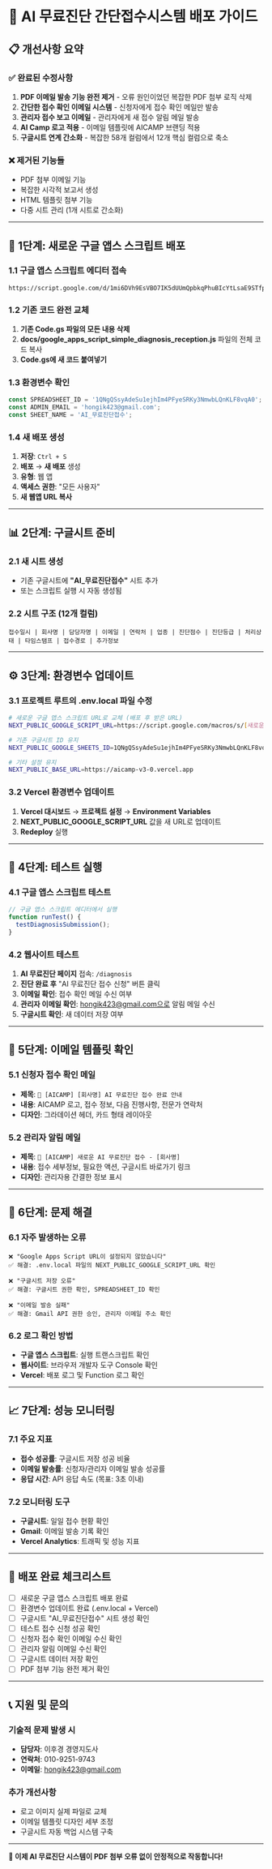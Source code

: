 # 🎯 AI 무료진단 간단접수시스템 배포 가이드

## 📋 **개선사항 요약**

### ✅ **완료된 수정사항**
1. **PDF 이메일 발송 기능 완전 제거** - 오류 원인이었던 복잡한 PDF 첨부 로직 삭제
2. **간단한 접수 확인 이메일 시스템** - 신청자에게 접수 확인 메일만 발송
3. **관리자 접수 보고 이메일** - 관리자에게 새 접수 알림 메일 발송
4. **AI Camp 로고 적용** - 이메일 템플릿에 AICAMP 브랜딩 적용
5. **구글시트 연계 간소화** - 복잡한 58개 컬럼에서 12개 핵심 컬럼으로 축소

### ❌ **제거된 기능들**
- PDF 첨부 이메일 기능
- 복잡한 시각적 보고서 생성
- HTML 템플릿 첨부 기능
- 다중 시트 관리 (1개 시트로 간소화)

---

## 🚀 **1단계: 새로운 구글 앱스 스크립트 배포**

### 1.1 구글 앱스 스크립트 에디터 접속
```
https://script.google.com/d/1mi6DVh9EsVBO7IK5dUUmQpbkqPhuBIcYtLsaE9STfp9_KeZfD9nAw8zj/edit
```

### 1.2 기존 코드 완전 교체
1. **기존 Code.gs 파일의 모든 내용 삭제**
2. **docs/google_apps_script_simple_diagnosis_reception.js** 파일의 전체 코드 복사
3. **Code.gs에 새 코드 붙여넣기**

### 1.3 환경변수 확인
```javascript
const SPREADSHEET_ID = '1QNgQSsyAdeSu1ejhIm4PFyeSRKy3NmwbLQnKLF8vqA0';
const ADMIN_EMAIL = 'hongik423@gmail.com';
const SHEET_NAME = 'AI_무료진단접수';
```

### 1.4 새 배포 생성
1. **저장**: `Ctrl + S`
2. **배포** → **새 배포** 생성
3. **유형**: 웹 앱
4. **액세스 권한**: "모든 사용자"
5. **새 웹앱 URL 복사**

---

## 📊 **2단계: 구글시트 준비**

### 2.1 새 시트 생성
- 기존 구글시트에 **"AI_무료진단접수"** 시트 추가
- 또는 스크립트 실행 시 자동 생성됨

### 2.2 시트 구조 (12개 컬럼)
```
접수일시 | 회사명 | 담당자명 | 이메일 | 연락처 | 업종 | 진단점수 | 진단등급 | 처리상태 | 타임스탬프 | 접수경로 | 추가정보
```

---

## ⚙️ **3단계: 환경변수 업데이트**

### 3.1 프로젝트 루트의 .env.local 파일 수정
```bash
# 새로운 구글 앱스 스크립트 URL로 교체 (배포 후 받은 URL)
NEXT_PUBLIC_GOOGLE_SCRIPT_URL=https://script.google.com/macros/s/[새로운배포ID]/exec

# 기존 구글시트 ID 유지
NEXT_PUBLIC_GOOGLE_SHEETS_ID=1QNgQSsyAdeSu1ejhIm4PFyeSRKy3NmwbLQnKLF8vqA0

# 기타 설정 유지
NEXT_PUBLIC_BASE_URL=https://aicamp-v3-0.vercel.app
```

### 3.2 Vercel 환경변수 업데이트
1. **Vercel 대시보드** → **프로젝트 설정** → **Environment Variables**
2. **NEXT_PUBLIC_GOOGLE_SCRIPT_URL** 값을 새 URL로 업데이트
3. **Redeploy** 실행

---

## 🧪 **4단계: 테스트 실행**

### 4.1 구글 앱스 스크립트 테스트
```javascript
// 구글 앱스 스크립트 에디터에서 실행
function runTest() {
  testDiagnosisSubmission();
}
```

### 4.2 웹사이트 테스트
1. **AI 무료진단 페이지** 접속: `/diagnosis`
2. **진단 완료 후** "AI 무료진단 접수 신청" 버튼 클릭
3. **이메일 확인**: 접수 확인 메일 수신 여부
4. **관리자 이메일 확인**: hongik423@gmail.com으로 알림 메일 수신
5. **구글시트 확인**: 새 데이터 저장 여부

---

## 📧 **5단계: 이메일 템플릿 확인**

### 5.1 신청자 접수 확인 메일
- **제목**: `🎉 [AICAMP] [회사명] AI 무료진단 접수 완료 안내`
- **내용**: AICAMP 로고, 접수 정보, 다음 진행사항, 전문가 연락처
- **디자인**: 그라데이션 헤더, 카드 형태 레이아웃

### 5.2 관리자 알림 메일
- **제목**: `🔔 [AICAMP] 새로운 AI 무료진단 접수 - [회사명]`
- **내용**: 접수 세부정보, 필요한 액션, 구글시트 바로가기 링크
- **디자인**: 관리자용 간결한 정보 표시

---

## 🔧 **6단계: 문제 해결**

### 6.1 자주 발생하는 오류
```
❌ "Google Apps Script URL이 설정되지 않았습니다"
✅ 해결: .env.local 파일의 NEXT_PUBLIC_GOOGLE_SCRIPT_URL 확인

❌ "구글시트 저장 오류"  
✅ 해결: 구글시트 권한 확인, SPREADSHEET_ID 확인

❌ "이메일 발송 실패"
✅ 해결: Gmail API 권한 승인, 관리자 이메일 주소 확인
```

### 6.2 로그 확인 방법
- **구글 앱스 스크립트**: 실행 트랜스크립트 확인
- **웹사이트**: 브라우저 개발자 도구 Console 확인
- **Vercel**: 배포 로그 및 Function 로그 확인

---

## 📈 **7단계: 성능 모니터링**

### 7.1 주요 지표
- **접수 성공률**: 구글시트 저장 성공 비율
- **이메일 발송률**: 신청자/관리자 이메일 발송 성공률
- **응답 시간**: API 응답 속도 (목표: 3초 이내)

### 7.2 모니터링 도구
- **구글시트**: 일일 접수 현황 확인
- **Gmail**: 이메일 발송 기록 확인
- **Vercel Analytics**: 트래픽 및 성능 지표

---

## 🎉 **배포 완료 체크리스트**

- [ ] 새로운 구글 앱스 스크립트 배포 완료
- [ ] 환경변수 업데이트 완료 (.env.local + Vercel)
- [ ] 구글시트 "AI_무료진단접수" 시트 생성 확인
- [ ] 테스트 접수 신청 성공 확인
- [ ] 신청자 접수 확인 이메일 수신 확인
- [ ] 관리자 알림 이메일 수신 확인
- [ ] 구글시트 데이터 저장 확인
- [ ] PDF 첨부 기능 완전 제거 확인

---

## 📞 **지원 및 문의**

### 기술적 문제 발생 시
- **담당자**: 이후경 경영지도사
- **연락처**: 010-9251-9743
- **이메일**: hongik423@gmail.com

### 추가 개선사항
- 로고 이미지 실제 파일로 교체
- 이메일 템플릿 디자인 세부 조정
- 구글시트 자동 백업 시스템 구축

---

**🎯 이제 AI 무료진단 시스템이 PDF 첨부 오류 없이 안정적으로 작동합니다!** 